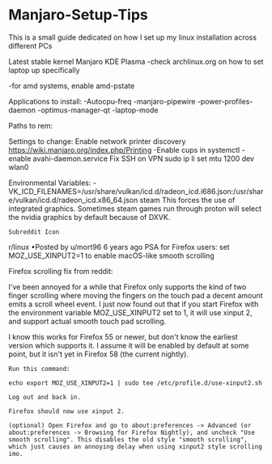 # Manjaro-Setup-Tips
This is a small guide dedicated on how I set up my linux installation across different PCs


Latest stable kernel
Manjaro KDE Plasma
-check archlinux.org on how to set laptop up specifically

-for amd systems, enable amd-pstate

Applications to install:
  -Autocpu-freq
  -manjaro-pipewire
  -power-profiles-daemon
  -optimus-manager-qt
  -laptop-mode
  
Paths to rem:
  
  
Settings to change:
  Enable network printer discovery https://wiki.manjaro.org/index.php/Printing
    -Enable cups in systemctl
    -enable avahi-daemon.service
  Fix SSH on VPN
    sudo ip li set mtu 1200 dev wlan0
  

Environmental Variables:
  -VK_ICD_FILENAMES=/usr/share/vulkan/icd.d/radeon_icd.i686.json:/usr/share/vulkan/icd.d/radeon_icd.x86_64.json steam
    This forces the use of integrated graphics. Sometimes steam games run through proton will select the nvidia graphics by default because of DXVK.


    Subreddit Icon
r/linux
•Posted by
u/mort96
6 years ago
PSA for Firefox users: set MOZ_USE_XINPUT2=1 to enable macOS-like smooth scrolling

Firefox scrolling fix from reddit:

I've been annoyed for a while that Firefox only supports the kind of two finger scrolling where moving the fingers on the touch pad a decent amount emits a scroll wheel event. I just now found out that if you start Firefox with the environment variable MOZ_USE_XINPUT2 set to 1, it will use xinput 2, and support actual smooth touch pad scrolling.

I know this works for Firefox 55 or newer, but don't know the earliest version which supports it. I assume it will be enabled by default at some point, but it isn't yet in Firefox 58 (the current nightly).

    Run this command:

    echo export MOZ_USE_XINPUT2=1 | sudo tee /etc/profile.d/use-xinput2.sh

    Log out and back in.

    Firefox should now use xinput 2.

    (optional) Open Firefox and go to about:preferences -> Advanced (or about:preferences -> Browsing for Firefox Nightly), and uncheck "Use smooth scrolling". This disables the old style "smooth scrolling", which just causes an annoying delay when using xinput2 style scrolling imo.
